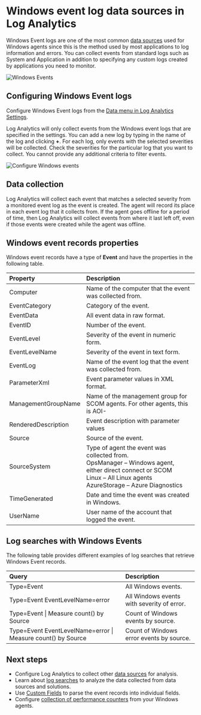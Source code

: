 <properties 
   pageTitle="Windows Event logs in Log Analytics | Microsoft Azure"
   description="Windows Event logs are one of the most common data sources used by Log Analytics.  This article describes how to configure collection of Windows Event logs and details of the records they create in the OMS repository."
   services="log-analytics"
   documentationCenter=""
   authors="bwren"
   manager="jwhit"
   editor="tysonn" />
<tags 
   ms.service="log-analytics"
   ms.devlang="na"
   ms.topic="article"
   ms.tgt_pltfrm="na"
   ms.workload="infrastructure-services"
   ms.date="10/18/2016"
   ms.author="bwren" />

# <a name="windows-event-log-data-sources-in-log-analytics"></a>Windows event log data sources in Log Analytics

Windows Event logs are one of the most common [data sources](log-analytics-data-sources.md) used for Windows agents since this is the method used by most applications to log information and errors.  You can collect events from standard logs such as System and Application in addition to specifying any custom logs created by applications you need to monitor.

![Windows Events](media/log-analytics-data-sources-windows-events/overview.png)     

## <a name="configuring-windows-event-logs"></a>Configuring Windows Event logs

Configure Windows Event logs from the [Data menu in Log Analytics Settings](log-analytics-data-sources.md#configuring-data-sources).

Log Analytics will only collect events from the Windows event logs that are specified in the settings.  You can add a new log by typing in the name of the log and clicking **+**.  For each log, only events with the selected severities will be collected.  Check the severities for the particular log that you want to collect.  You cannot provide any additional criteria to filter events.

![Configure Windows events](media/log-analytics-data-sources-windows-events/configure.png)


## <a name="data-collection"></a>Data collection

Log Analytics will collect each event that matches a selected severity from a monitored event log as the event is created.  The agent will record its place in each event log that it collects from.  If the agent goes offline for a period of time, then Log Analytics will collect events from where it last left off, even if those events were created while the agent was offline.


## <a name="windows-event-records-properties"></a>Windows event records properties

Windows event records have a type of **Event** and have the properties in the following table.

| Property | Description |
|:--|:--|
| Computer            | Name of the computer that the event was collected from. |
| EventCategory       | Category of the event. |
| EventData           | All event data in raw format. |
| EventID             | Number of the event. |
| EventLevel          | Severity of the event in numeric form. |
| EventLevelName      | Severity of the event in text form. |
| EventLog            | Name of the event log that the event was collected from. |
| ParameterXml        | Event parameter values in XML format. |
| ManagementGroupName | Name of the management group for SCOM agents.  For other agents, this is AOI-<workspace ID> |
| RenderedDescription | Event description with parameter values |
| Source              | Source of the event. |
| SourceSystem  | Type of agent the event was collected from. <br> OpsManager – Windows agent, either direct connect or SCOM <br> Linux – All Linux agents  <br> AzureStorage – Azure Diagnostics |
| TimeGenerated       | Date and time the event was created in Windows. |
| UserName            | User name of the account that logged the event. |



## <a name="log-searches-with-windows-events"></a>Log searches with Windows Events

The following table provides different examples of log searches that retrieve Windows Event records.

| Query | Description |
|:--|:--|
| Type=Event | All Windows events. |
| Type=Event EventLevelName=error | All Windows events with severity of error. |
| Type=Event &#124; Measure count() by Source | Count of Windows events by source. |
| Type=Event EventLevelName=error &#124; Measure count() by Source | Count of Windows error events by source. |

## <a name="next-steps"></a>Next steps

- Configure Log Analytics to collect other [data sources](log-analytics-data-sources.md) for analysis.
- Learn about [log searches](log-analytics-log-searches.md) to analyze the data collected from data sources and solutions.  
- Use [Custom Fields](log-analytics-custom-fields.md) to parse the event records into individual fields.
- Configure [collection of performance counters](log-analytics-data-sources-performance-counters.md) from your Windows agents.